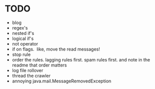 
# TODO


* blog
* regex's
* nested if's
* logical if's
* not operator
* if on flags.  like, move the read messages!
* stop rule
* order the rules. lagging rules first. spam rules first. and note in the readme that order matters
* log file rollover
* thread the crawler
* annoying java.mail.MessageRemovedException

